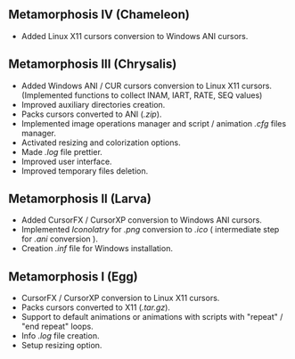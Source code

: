 ## Metamorphosis IV (Chameleon)
* Added Linux X11 cursors conversion to Windows ANI cursors.

## Metamorphosis III (Chrysalis)
* Added Windows ANI / CUR cursors conversion to Linux X11 cursors. (Implemented functions to collect INAM, IART, RATE, SEQ values)
* Improved auxiliary directories creation.
* Packs cursors converted to ANI (*.zip*).
* Implemented image operations manager and script / animation *.cfg* files manager.
* Activated resizing and colorization options.
* Made *.log* file prettier.
* Improved user interface.
* Improved temporary files deletion.
 
## Metamorphosis II (Larva)
* Added CursorFX / CursorXP conversion to Windows ANI cursors.
* Implemented *Iconolatry* for *.png* conversion to *.ico* ( intermediate step for *.ani* conversion ).
* Creation *.inf* file for Windows installation.

## Metamorphosis I (Egg) 
* CursorFX / CursorXP conversion to Linux X11 cursors.
* Packs cursors converted to X11 (*.tar.gz*).
* Support to default animations or animations with scripts with "repeat" / "end repeat" loops.
* Info *.log* file creation.
* Setup resizing option.
